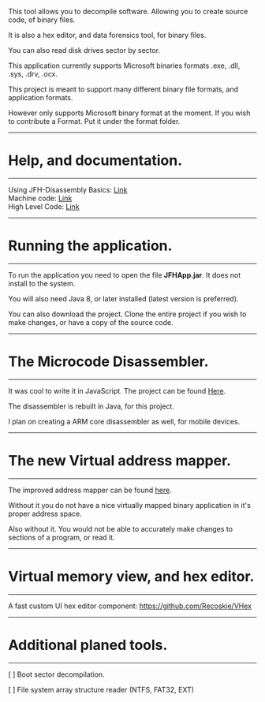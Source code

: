 This tool allows you to decompile software. Allowing you to create source code, of binary files.

It is also a hex editor, and data forensics tool, for binary files.

You can also read disk drives sector by sector.

This application currently supports Microsoft binaries formats .exe, .dll, .sys, .drv, .ocx.

This project is meant to support many different binary file formats, and application formats.

However only supports Microsoft binary format at the moment. If you wish to contribute a Format. Put it under the format folder.

------------------------------------------------------------

# Help, and documentation.

------------------------------------------------------------

Using JFH-Disassembly Basics: <a href="http://recoskie.github.io/JFH-Disassembly/docs/Basics.html">Link</a><br />
Machine code: <a href="http://recoskie.github.io/JFH-Disassembly/docs/Machine.html">Link</a><br />
High Level Code: <a href="http://recoskie.github.io/JFH-Disassembly/test/docs/Code.html">Link</a>

------------------------------------------------------------

# Running the application.

------------------------------------------------------------

To run the application you need to open the file <strong>JFHApp.jar</strong>. It does not install to the system.

You will also need Java 8, or later installed (latest version is preferred).

You can also download the project. Clone the entire project if you wish to make changes, or have a copy of the source code.

------------------------------------------------------------

# The Microcode Disassembler.

------------------------------------------------------------

It was cool to write it in JavaScript. The project can be found <a href="https://github.com/Recoskie/X86-64-CPU-Binary-Code-Disassembler-JS">Here</a>.

The disassembler is rebuilt in Java, for this project.

I plan on creating a ARM core disassembler as well, for mobile devices.

------------------------------------------------------------

# The new Virtual address mapper.

------------------------------------------------------------

The improved address mapper can be found <a href="https://github.com/Recoskie/RandomAccessFileV">here</a>.

Without it you do not have a nice virtually mapped binary application in it's proper address space.

Also without it. You would not be able to accurately make changes to sections of a program, or read it.

------------------------------------------------------------

# Virtual memory view, and hex editor.

------------------------------------------------------------

A fast custom UI hex editor component: https://github.com/Recoskie/VHex

------------------------------------------------------------

# Additional planed tools.

------------------------------------------------------------

[ ] Boot sector decompilation.

[ ] File system array structure reader (NTFS, FAT32, EXT)
